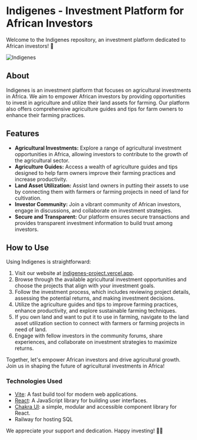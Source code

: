 # Indigenes - Investment Platform for African Investors

Welcome to the Indigenes repository, an investment platform dedicated to African investors! 💼

![Indigenes](https://i.ibb.co/nszRSJd/og-Site-View.jpg)

## About

Indigenes is an investment platform that focuses on agricultural investments in Africa. We aim to empower African investors by providing opportunities to invest in agriculture and utilize their land assets for farming. Our platform also offers comprehensive agriculture guides and tips for farm owners to enhance their farming practices.

## Features

- **Agricultural Investments:** Explore a range of agricultural investment opportunities in Africa, allowing investors to contribute to the growth of the agricultural sector.
- **Agriculture Guides:** Access a wealth of agriculture guides and tips designed to help farm owners improve their farming practices and increase productivity.
- **Land Asset Utilization:** Assist land owners in putting their assets to use by connecting them with farmers or farming projects in need of land for cultivation.
- **Investor Community:** Join a vibrant community of African investors, engage in discussions, and collaborate on investment strategies.
- **Secure and Transparent:** Our platform ensures secure transactions and provides transparent investment information to build trust among investors.

## How to Use

Using Indigenes is straightforward:

1. Visit our website at [indigenes-project.vercel.app](https://indigenes-project.vercel.app/).
2. Browse through the available agricultural investment opportunities and choose the projects that align with your investment goals.
3. Follow the investment process, which includes reviewing project details, assessing the potential returns, and making investment decisions.
4. Utilize the agriculture guides and tips to improve farming practices, enhance productivity, and explore sustainable farming techniques.
5. If you own land and want to put it to use in farming, navigate to the land asset utilization section to connect with farmers or farming projects in need of land.
6. Engage with fellow investors in the community forums, share experiences, and collaborate on investment strategies to maximize returns.

Together, let's empower African investors and drive agricultural growth. Join us in shaping the future of agricultural investments in Africa!

### Technologies Used

- [Vite](https://vitejs.dev/): A fast build tool for modern web applications.
- [React](https://reactjs.org/): A JavaScript library for building user interfaces.
- [Chakra UI](https://chakra-ui.com/): a simple, modular and accessible component library for React.
- Railway for hosting SQL

We appreciate your support and dedication. Happy investing! 🌱💼
